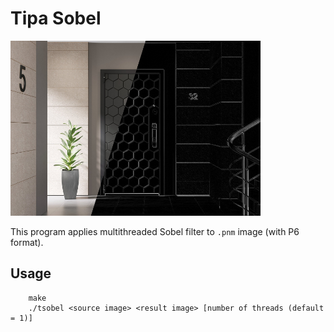 # Tipa Sobel
 <img src="screenshot.png" alt="Example of usage" width="400"/>
  
  This program applies multithreaded Sobel filter to `.pnm` image (with P6 format). 

## Usage
        make
        ./tsobel <source image> <result image> [number of threads (default = 1)]